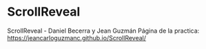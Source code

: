 # ScrollReveal
ScrollReveal - Daniel Becerra y Jean Guzmán
Página de la practica: https://jeancarloguzmanc.github.io/ScrollReveal/
